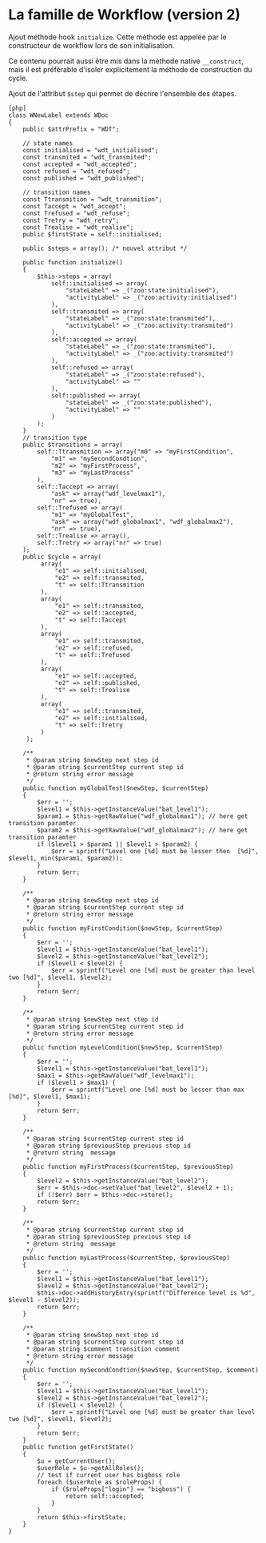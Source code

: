 # La famille de Workflow (version 2)

Ajout méthode hook `initialize`.  Cette méthode est appelée par le constructeur
de workflow lors de son initialisation.

Ce contenu pourrait aussi être mis dans la méthode native `__construct`, mais il
est préférable d'isoler explicitement la méthode de construction du cycle.


Ajout de l'attribut `$step` qui permet de décrire l'ensemble des étapes.

    [php]
    class WNewLabel extends WDoc
    {
        public $attrPrefix = "WDT";
        
        // state names
        const initialised = "wdt_initialised";
        const transmited = "wdt_transmited";
        const accepted = "wdt_accepted";
        const refused = "wdt_refused";
        const published = "wdt_published";
        
        // transition names
        const Ttransmition = "wdt_transmition";
        const Taccept = "wdt_accept";
        const Trefused = "wdt_refuse";
        const Tretry = "wdt_retry";
        const Trealise = "wdt_realise";
        public $firstState = self::initialised;
        
        public $steps = array(); /* nouvel attribut */
        
        public function initialize()
        {
            $this->steps = array(
                self::initialised => array(
                    "stateLabel" => _("zoo:state:initialised"),
                    "activityLabel" => _("zoo:activity:initialised")
                ),
                self::transmited => array(
                    "stateLabel" => _("zoo:state:transmited"),
                    "activityLabel" => _("zoo:activity:transmited")
                ),
                self::accepted => array(
                    "stateLabel" => _("zoo:state:transmited"),
                    "activityLabel" => _("zoo:activity:transmited")
                ),
                self::refused => array(
                    "stateLabel" => _("zoo:state:refused"),
                    "activityLabel" => ""
                ),
                self::published => array(
                    "stateLabel" => _("zoo:state:published"),
                    "activityLabel" => ""
                )
            );
        }
        // transition type
        public $transitions = array(
            self::Ttransmition => array("m0" => "myFirstCondition",
                "m1" => "mySecondCondtion",
                "m2" => "myFirstProcess",
                "m3" => "myLastProcess"
            ),
            self::Taccept => array(
                "ask" => array("wdf_levelmax1"),
                "nr" => true),
            self::Trefused => array(
                "m1" => "myGlobalTest",
                "ask" => array("wdf_globalmax1", "wdf_globalmax2"),
                "nr" => true),
            self::Trealise => array(),
            self::Tretry => array("nr" => true)
        );
        public $cycle = array(
             array(
                 "e1" => self::initialised,
                 "e2" => self::transmited,
                 "t" => self::Ttransmition
             ),
             array(
                 "e1" => self::transmited,
                 "e2" => self::accepted,
                 "t" => self::Taccept
             ),
             array(
                 "e1" => self::transmited,
                 "e2" => self::refused,
                 "t" => self::Trefused
             ),
             array(
                 "e1" => self::accepted,
                 "e2" => self::published,
                 "t" => self::Trealise
             ),
             array(
                 "e1" => self::transmited,
                 "e2" => self::initialised,
                 "t" => self::Tretry
             )
         );
         
        /**
         * @param string $newStep next step id
         * @param string $currentStep current step id
         * @return string error message
         */
        public function myGlobalTest($newStep, $currentStep)
        {
            $err = '';
            $level1 = $this->getInstanceValue("bat_level1");
            $param1 = $this->getRawValue("wdf_globalmax1"); // here get transition paramter
            $param2 = $this->getRawValue("wdf_globalmax2"); // here get transition paramter
            if ($level1 > $param1 || $level1 > $param2) {
                $err = sprintf("Level one [%d] must be lesser then  [%d]", $level1, min($param1, $param2));
            }
            return $err;
        }
        
        /**
         * @param string $newStep next step id
         * @param string $currentStep current step id
         * @return string error message
         */
        public function myFirstCondition($newStep, $currentStep)
        {
            $err = '';
            $level1 = $this->getInstanceValue("bat_level1");
            $level2 = $this->getInstanceValue("bat_level2");
            if ($level1 < $level2) {
                $err = sprintf("Level one [%d] must be greater than level two [%d]", $level1, $level2);
            }
            return $err;
        }
        
        /**
         * @param string $newStep next step id
         * @param string $currentStep current step id
         * @return string error message
         */
        public function myLevelCondition($newStep, $currentStep)
        {
            $err = '';
            $level1 = $this->getInstanceValue("bat_level1");
            $max1 = $this->getRawValue("wdf_levelmax1");
            if ($level1 > $max1) {
                $err = sprintf("Level one [%d] must be lesser than max [%d]", $level1, $max1);
            }
            return $err;
        }
        
        /**
         * @param string $currentStep current step id
         * @param string $previousStep previous step id
         * @return string  message
         */
        public function myFirstProcess($currentStep, $previousStep)
        {
            $level2 = $this->getInstanceValue("bat_level2");
            $err = $this->doc->setValue("bat_level2", $level2 + 1);
            if (!$err) $err = $this->doc->store();
            return $err;
        }
        
        /**
         * @param string $currentStep current step id
         * @param string $previousStep previous step id
         * @return string  message
         */
        public function myLastProcess($currentStep, $previousStep)
        {
            $err = '';
            $level1 = $this->getInstanceValue("bat_level1");
            $level2 = $this->getInstanceValue("bat_level2");
            $this->doc->addHistoryEntry(sprintf("Difference level is %d", $level1 - $level2));
            return $err;
        }
        
        /**
         * @param string $newStep next step id
         * @param string $currentStep current step id
         * @param string $comment transition comment
         * @return string error message
         */
        public function mySecondCondtion($newStep, $currentStep, $comment)
        {
            $err = '';
            $level1 = $this->getInstanceValue("bat_level1");
            $level2 = $this->getInstanceValue("bat_level2");
            if ($level1 < $level2) {
                $err = sprintf("Level one [%d] must be greater than level two [%d]", $level1, $level2);
            }
            return $err;
        }
        public function getFirstState()
        {
            $u = getCurrentUser();
            $userRole = $u->getAllRoles();
            // test if current user has bigboss role
            foreach ($userRole as $roleProps) {
                if ($roleProps["login"] == "bigboss") {
                    return self::accepted;
                }
            }
            return $this->firstState;
        }
    }